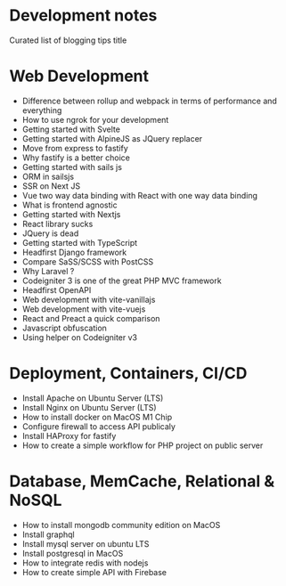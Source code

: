 # Development notes
Curated list of blogging tips title

# Web Development

- Difference between rollup and webpack in terms of performance and everything
- How to use ngrok for your development
- Getting started with Svelte
- Getting started with AlpineJS as JQuery replacer
- Move from express to fastify
- Why fastify is a better choice
- Getting started with sails js
- ORM in sailsjs
- SSR on Next JS
- Vue two way data binding with React with one way data binding
- What is frontend agnostic
- Getting started with Nextjs
- React library sucks
- JQuery is dead
- Getting started with TypeScript
- Headfirst Django framework
- Compare SaSS/SCSS with PostCSS
- Why Laravel ?
- Codeigniter 3 is one of the great PHP MVC framework
- Headfirst OpenAPI
- Web development with vite-vanillajs
- Web development with vite-vuejs
- React and Preact a quick comparison
- Javascript obfuscation
- Using helper on Codeigniter v3


# Deployment, Containers, CI/CD 

- Install Apache on Ubuntu Server (LTS)
- Install Nginx on Ubuntu Server (LTS)
- How to install docker on MacOS M1 Chip
- Configure firewall to access API publicaly
- Install HAProxy for fastify
- How to create a simple workflow for PHP project on public server


# Database, MemCache, Relational & NoSQL

- How to install mongodb community edition on MacOS
- Install graphql
- Install mysql server on ubuntu LTS
- Install postgresql in MacOS
- How to integrate redis with nodejs
- How to create simple API with Firebase
